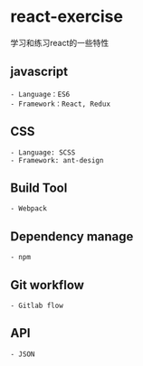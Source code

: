 # react-exercise
学习和练习react的一些特性

## javascript
    - Language：ES6
    - Framework：React, Redux
## CSS
    - Language: SCSS
    - Framework: ant-design
## Build Tool
    - Webpack
## Dependency manage
    - npm
## Git workflow
    - Gitlab flow
## API
    - JSON
